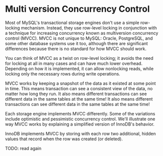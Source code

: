 # Multi version Concurrency Control

Most of MySQL's transactional storage engines don't use a simple row-locking mechanism. Instead, they use row-level locking in conjunction with a technique for increasing concurrency known as multiversion concurrency control (MVCC). MVCC is not unique to MySQL: Oracle, PostgreSQL, and some other database systems use it too, although there are significant differences because there is no standard for how MVCC should work.

You can think of MVCC as a twist on row-level locking; it avoids the need for locking at all in many cases and can have much lower overhead. Depending on how it is implemented, it can allow nonlocking reads, while locking only the necessary rows during write operations.

MVCC works by keeping a snapshot of the data as it existed at some point in time. This means transaction can see a consistent view of the data, no matter how long they run. It also means different transactions can see different data in the same tables at the same time! It also means different transactions can see different data in the same tables at the same time!

Each storage engine implements MVCC differently. Some of the variations include optimistic and pessimistic concurrency control. We'll illustrate one way MVCC works by explaining a simplified version of InnoDB's behavior.

InnoDB implements MVCC by storing with each row two additional, hidden values that record when the row was created (or deleted).

TODO: read again
